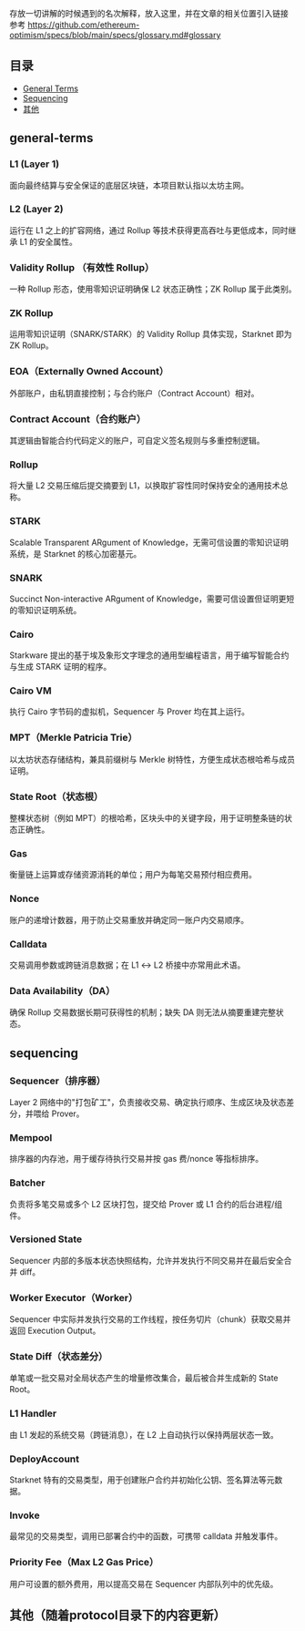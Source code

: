 存放一切讲解的时候遇到的名次解释，放入这里，并在文章的相关位置引入链接 参考 https://github.com/ethereum-optimism/specs/blob/main/specs/glossary.md#glossary

## 目录
- [General Terms](#general-terms)
- [Sequencing](#sequencing)
- [其他](#其他（随着protocol目录下的内容更新）)

## general-terms

### L1 (Layer 1)
面向最终结算与安全保证的底层区块链，本项目默认指以太坊主网。

### L2 (Layer 2)
运行在 L1 之上的扩容网络，通过 Rollup 等技术获得更高吞吐与更低成本，同时继承 L1 的安全属性。

### Validity Rollup （有效性 Rollup）
一种 Rollup 形态，使用零知识证明确保 L2 状态正确性；ZK Rollup 属于此类别。

### ZK Rollup
运用零知识证明（SNARK/STARK）的 Validity Rollup 具体实现，Starknet 即为 ZK Rollup。

### EOA（Externally Owned Account）
外部账户，由私钥直接控制；与合约账户（Contract Account）相对。

### Contract Account（合约账户）
其逻辑由智能合约代码定义的账户，可自定义签名规则与多重控制逻辑。

### Rollup
将大量 L2 交易压缩后提交摘要到 L1，以换取扩容性同时保持安全的通用技术总称。

### STARK
Scalable Transparent ARgument of Knowledge，无需可信设置的零知识证明系统，是 Starknet 的核心加密基元。

### SNARK
Succinct Non-interactive ARgument of Knowledge，需要可信设置但证明更短的零知识证明系统。

### Cairo
Starkware 提出的基于埃及象形文字理念的通用型编程语言，用于编写智能合约与生成 STARK 证明的程序。

### Cairo VM
执行 Cairo 字节码的虚拟机，Sequencer 与 Prover 均在其上运行。

### MPT（Merkle Patricia Trie）
以太坊状态存储结构，兼具前缀树与 Merkle 树特性，方便生成状态根哈希与成员证明。

### State Root（状态根）
整棵状态树（例如 MPT）的根哈希，区块头中的关键字段，用于证明整条链的状态正确性。

### Gas
衡量链上运算或存储资源消耗的单位；用户为每笔交易预付相应费用。

### Nonce
账户的递增计数器，用于防止交易重放并确定同一账户内交易顺序。

### Calldata
交易调用参数或跨链消息数据；在 L1 ↔ L2 桥接中亦常用此术语。

### Data Availability（DA）
确保 Rollup 交易数据长期可获得性的机制；缺失 DA 则无法从摘要重建完整状态。

## sequencing

### Sequencer（排序器）
Layer 2 网络中的"打包矿工"，负责接收交易、确定执行顺序、生成区块及状态差分，并喂给 Prover。

### Mempool
排序器的内存池，用于缓存待执行交易并按 gas 费/nonce 等指标排序。

### Batcher
负责将多笔交易或多个 L2 区块打包，提交给 Prover 或 L1 合约的后台进程/组件。

### Versioned State
Sequencer 内部的多版本状态快照结构，允许并发执行不同交易并在最后安全合并 diff。

### Worker Executor（Worker）
Sequencer 中实际并发执行交易的工作线程，按任务切片（chunk）获取交易并返回 Execution Output。

### State Diff（状态差分）
单笔或一批交易对全局状态产生的增量修改集合，最后被合并生成新的 State Root。

### L1 Handler
由 L1 发起的系统交易（跨链消息），在 L2 上自动执行以保持两层状态一致。

### DeployAccount
Starknet 特有的交易类型，用于创建账户合约并初始化公钥、签名算法等元数据。

### Invoke
最常见的交易类型，调用已部署合约中的函数，可携带 calldata 并触发事件。

### Priority Fee（Max L2 Gas Price）
用户可设置的额外费用，用以提高交易在 Sequencer 内部队列中的优先级。

## 其他（随着protocol目录下的内容更新）

